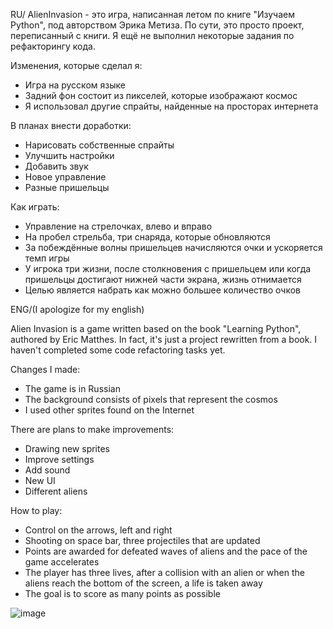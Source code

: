 RU/
AlienInvasion - это игра, написанная летом по книге "Изучаем Python", под авторством Эрика Метиза. По сути, это просто проект, переписанный с книги. Я ещё не выполнил некоторые задания по рефакторингу кода.

Изменения, которые сделал я:
- Игра на русском языке
- Задний фон состоит из пикселей, которые изображают космос
- Я использовал другие спрайты, найденные на просторах интернета
  
В планах внести доработки:
- Нарисовать собственные спрайты
- Улучшить настройки
- Добавить звук
- Новое управление
- Разные пришельцы

Как играть:
- Управление на стрелочках, влево и вправо
- На пробел стрельба, три снаряда, которые обновляются
- За побеждённые волны пришельцев начисляются очки и ускоряется темп игры
- У игрока три жизни, после столкновения с пришельцем или когда пришельцы достигают нижней части экрана, жизнь отнимается
- Целью является набрать как можно большее количество очков

ENG/(I apologize for my english)

Alien Invasion is a game written based on the book "Learning Python", authored by Eric Matthes. In fact, it's just a project rewritten from a book. I haven't completed some code refactoring tasks yet.

Changes I made:
- The game is in Russian
- The background consists of pixels that represent the cosmos
- I used other sprites found on the Internet

There are plans to make improvements:
- Drawing new sprites
- Improve settings
- Add sound
- New UI
- Different aliens

How to play:
- Control on the arrows, left and right
-  Shooting on space bar, three projectiles that are updated
- Points are awarded for defeated waves of aliens and the pace of the game accelerates
- The player has three lives, after a collision with an alien or when the aliens reach the bottom of the screen, a life is taken away
- The goal is to score as many points as possible

  
![image](https://github.com/Wannabe3D/AlienInvasion/assets/90790154/a238243c-3df4-4f56-b033-3105c54e9129)
